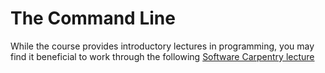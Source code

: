# The Command Line

While the course provides introductory lectures in programming, you may find it beneficial to work through the following [Software Carpentry lecture](http://swcarpentry.github.io/shell-novice)
